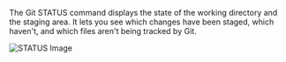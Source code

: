 The Git STATUS command displays the state of the working directory and the staging area. It lets you see which changes have been staged, which haven't, and which files aren't being tracked by Git.

![STATUS Image](https://i.stack.imgur.com/LSt7B.png)
